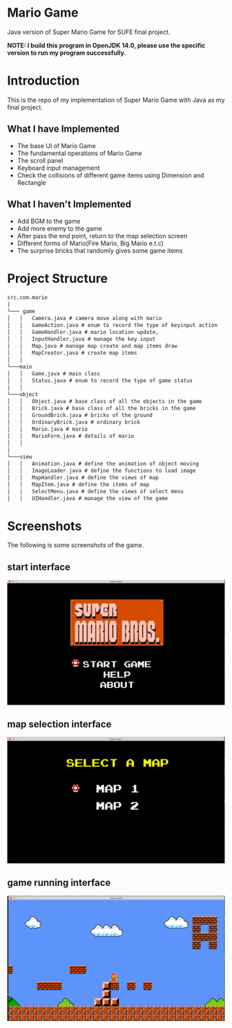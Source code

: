 # Mario Game
Java version of Super Mario Game for SUFE final project.

**NOTE: I build this program in OpenJDK 14.0, please use the specific version to run my program successfully.**

# Introduction
This is the repo of my implementation of Super Mario Game with Java as my 
final project. 

## What I have Implemented
- The base UI of Mario Game
- The fundamental operations of Mario Game
- The scroll panel
- Keyboard input management
- Check the collisions of different game items using Dimension and Rectangle

## What I haven't Implemented
- Add BGM to the game
- Add more enemy to the game
- After pass the end point, return to the map selection screen
- Different forms of Mario(Fire Mario, Big Mario e.t.c)
- The surprise bricks that randomly gives some game items

# Project Structure
```
src.com.mario
|
└─── game
│   │   Camera.java # camera move along with mario
│   │   GameAction.java # enum to record the type of keyinput action
│   │   GameHandler.java # mario location update, 
│   │   InputHandler.java # manage the key input
│   │   Map.java # manage map create and map items draw
│   │   MapCreator.java # create map items
│   │
└───main
│   │   Game.java # main class
│   │   Status.java # enum to record the type of game status
│   │
└───object
│   │   Object.java # base class of all the objects in the game
│   │   Brick.java # base class of all the bricks in the game
│   │   GroundBrick.java # bricks of the ground
│   │   OrdinaryBrick.java # ordinary brick
│   │   Mario.java # mario
│   │   MarioForm.java # details of mario
│   │
│   
└───view
│   │   Animation.java # define the animation of object moving
│   │   ImageLoader.java # define the functions to load image
│   │   MapHandler.java # define the views of map
│   │   MapItem.java # define the items of map
│   │   SelectMenu.java # define the views of select menu
│   │   UIHandler.java # manage the view of the game
```

# Screenshots
The following is some screenshots of the game.

## start interface 
![](screenshots/start_screen.jpg)

## map selection interface
![](screenshots/map_selection.jpg)

## game running interface
![](screenshots/game_running.jpg)

